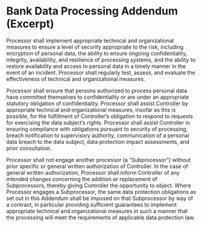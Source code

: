# Bank Data Processing Addendum (Excerpt)

Processor shall implement appropriate technical and organizational measures to ensure a level of security appropriate to the risk, including encryption of personal data, the ability to ensure ongoing confidentiality, integrity, availability, and resilience of processing systems, and the ability to restore availability and access to personal data in a timely manner in the event of an incident. Processor shall regularly test, assess, and evaluate the effectiveness of technical and organizational measures.

Processor shall ensure that persons authorized to process personal data have committed themselves to confidentiality or are under an appropriate statutory obligation of confidentiality. Processor shall assist Controller by appropriate technical and organizational measures, insofar as this is possible, for the fulfillment of Controller’s obligation to respond to requests for exercising the data subject’s rights. Processor shall assist Controller in ensuring compliance with obligations pursuant to security of processing, breach notification to supervisory authority, communication of a personal data breach to the data subject, data protection impact assessments, and prior consultation.

Processor shall not engage another processor (a “Subprocessor”) without prior specific or general written authorization of Controller. In the case of general written authorization, Processor shall inform Controller of any intended changes concerning the addition or replacement of Subprocessors, thereby giving Controller the opportunity to object. Where Processor engages a Subprocessor, the same data protection obligations as set out in this Addendum shall be imposed on that Subprocessor by way of a contract, in particular providing sufficient guarantees to implement appropriate technical and organizational measures in such a manner that the processing will meet the requirements of applicable data protection law. 